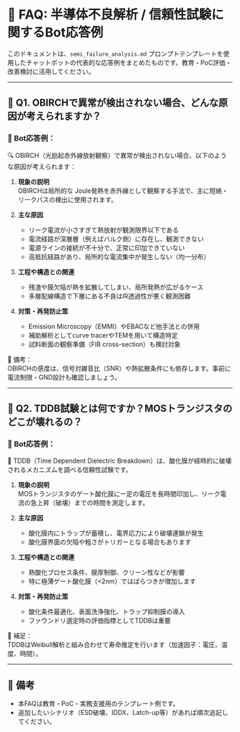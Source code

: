 # 📘 FAQ: 半導体不良解析 / 信頼性試験に関するBot応答例

このドキュメントは、`semi_failure_analysis.md` プロンプトテンプレートを使用したチャットボットの代表的な応答例をまとめたものです。教育・PoC評価・改善検討に活用してください。

---

## 💬 Q1. OBIRCHで異常が検出されない場合、どんな原因が考えられますか？

### 🤖 Bot応答例：

🔍 OBIRCH（光励起赤外線放射観察）で異常が検出されない場合、以下のような原因が考えられます：

1. **現象の説明**  
   OBIRCHは局所的な Joule発熱を赤外線として観察する手法で、主に短絡・リークパスの検出に使用されます。

2. **主な原因**  
   - リーク電流が小さすぎて熱放射が観測限界以下である  
   - 電流経路が深層層（例えばバルク側）に存在し、観測できない  
   - 電源ラインの接続が不十分で、正常に印加できていない  
   - 高抵抗経路があり、局所的な電流集中が発生しない（均一分布）

3. **工程や構造との関連**  
   - 残渣や膜欠陥が熱を拡散してしまい、局所発熱が広がるケース  
   - 多層配線構造で下層にある不良はIR透過性が悪く観測困難  

4. **対策・再発防止策**  
   - Emission Microscopy（EMMI）やEBACなど他手法との併用  
   - 補助解析としてcurve tracerやTEMを用いて構造特定  
   - 試料断面の観察準備（FIB cross-section）も検討対象

📌 備考：  
OBIRCHの感度は、信号対雑音比（SNR）や熱拡散条件にも依存します。事前に電流制限・GND設計も確認しましょう。

---

## 💬 Q2. TDDB試験とは何ですか？MOSトランジスタのどこが壊れるの？

### 🤖 Bot応答例：

🧪 TDDB（Time Dependent Dielectric Breakdown）は、酸化膜が経時的に破壊されるメカニズムを調べる信頼性試験です。

1. **現象の説明**  
   MOSトランジスタのゲート酸化膜に一定の電圧を長時間印加し、リーク電流の急上昇（破壊）までの時間を測定します。

2. **主な原因**  
   - 酸化膜内にトラップが蓄積し、電界応力により破壊連鎖が発生  
   - 酸化膜界面の欠陥や粗さがトリガーとなる場合もあります

3. **工程や構造との関連**  
   - 熱酸化プロセス条件、膜厚制御、クリーン性などが影響  
   - 特に極薄ゲート酸化膜（<2nm）ではばらつきが増加します

4. **対策・再発防止策**  
   - 酸化条件最適化、表面洗浄強化、トラップ抑制膜の導入  
   - ファウンドリ選定時の評価指標としてTDDBは重要

📌 補足：  
TDDBはWeibull解析と組み合わせて寿命推定を行います（加速因子：電圧、温度、時間）。

---

## 📝 備考

- 本FAQは教育・PoC・実務支援用のテンプレート例です。
- 追加したいシナリオ（ESD破壊、IDDX、Latch-up等）があれば順次追記してください。
